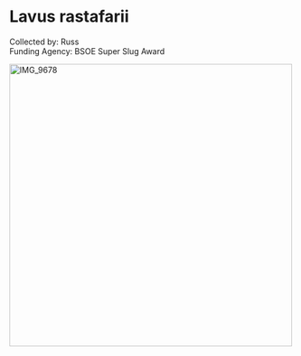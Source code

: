 # Lavus rastafarii

Collected by: Russ  
Funding Agency: BSOE Super Slug Award  

<img src='IMG_9678.jpg' alt='IMG_9678' width='500'/>
